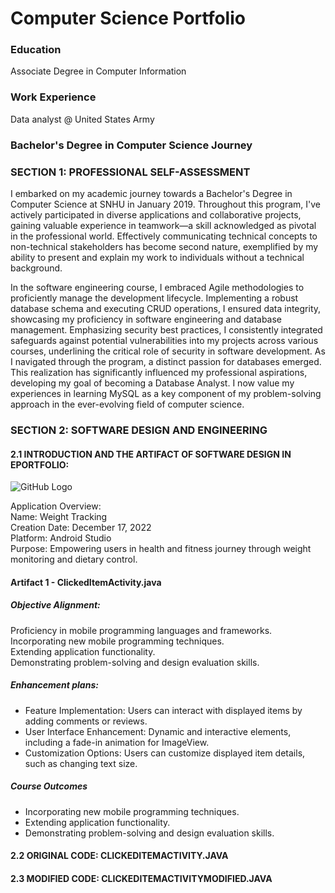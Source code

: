 # Computer Science Portfolio

### Education
Associate Degree in Computer Information  

### Work Experience
Data analyst @ United States Army

### Bachelor's Degree in Computer Science Journey

### SECTION 1: PROFESSIONAL SELF-ASSESSMENT
I embarked on my academic journey towards a Bachelor's Degree in Computer Science at SNHU in January 2019. Throughout this program, I've actively participated in diverse applications and collaborative projects, gaining valuable experience in teamwork—a skill acknowledged as pivotal in the professional world. Effectively communicating technical concepts to non-technical stakeholders has become second nature, exemplified by my ability to present and explain my work to individuals without a technical background. 

In the software engineering course, I embraced Agile methodologies to proficiently manage the development lifecycle. Implementing a robust database schema and executing CRUD operations, I ensured data integrity, showcasing my proficiency in software engineering and database management. Emphasizing security best practices, I consistently integrated safeguards against potential vulnerabilities into my projects across various courses, underlining the critical role of security in software development. As I navigated through the program, a distinct passion for databases emerged. This realization has significantly influenced my professional aspirations, developing my goal of becoming a Database Analyst. I now value my experiences in learning MySQL as a key component of my problem-solving approach in the ever-evolving field of computer science.

### SECTION 2: SOFTWARE DESIGN AND ENGINEERING
#### 2.1	INTRODUCTION AND THE ARTIFACT OF SOFTWARE DESIGN IN EPORTFOLIO: 

![GitHub Logo](https://github.com/hainguyen52d/portfolio/blob/main/images/weightracking.jpg)

<p>Application Overview: <br>Name: Weight Tracking<br>
Creation Date: December 17, 2022<br>
Platform: Android Studio<br>
Purpose: Empowering users in health and fitness journey through weight monitoring and dietary control.<br>

#### Artifact 1 - ClickedItemActivity.java ####
##### Objective Alignment:
Proficiency in mobile programming languages and frameworks.<br>
Incorporating new mobile programming techniques.<br>
Extending application functionality.<br>
Demonstrating problem-solving and design evaluation skills. <br>

##### Enhancement plans:
- Feature Implementation:
Users can interact with displayed items by adding comments or reviews.
- User Interface Enhancement:
Dynamic and interactive elements, including a fade-in animation for ImageView.
- Customization Options:
Users can customize displayed item details, such as changing text size.

##### Course Outcomes
- Incorporating new mobile programming techniques.
- Extending application functionality.
- Demonstrating problem-solving and design evaluation skills.

#### 2.2	ORIGINAL CODE: CLICKEDITEMACTIVITY.JAVA
#### 2.3	MODIFIED CODE: CLICKEDITEMACTIVITYMODIFIED.JAVA
